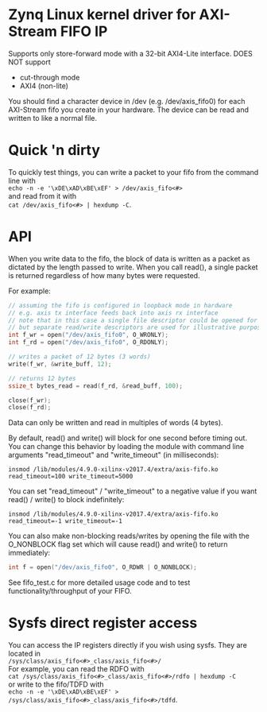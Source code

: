 # Zynq Linux kernel driver for AXI-Stream FIFO IP
Supports only store-forward mode with a 32-bit AXI4-Lite interface. DOES NOT support
- cut-through mode
- AXI4 (non-lite)

You should find a character device in /dev (e.g. /dev/axis_fifo0) for each AXI-Stream fifo you create in your hardware. The device can be read and written to like a normal file.

# Quick 'n dirty

To quickly test things, you can write a packet to your fifo from the command line with  
`echo -n -e '\xDE\xAD\xBE\xEF' > /dev/axis_fifo<#>`  
and read from it with  
`cat /dev/axis_fifo<#> | hexdump -C`.

# API

When you write data to the fifo, the block of data is written as a packet as dictated by the length passed to write. When you call read(), a single packet is returned regardless of how many bytes were requested.

For example:
```c
// assuming the fifo is configured in loopback mode in hardware
// e.g. axis tx interface feeds back into axis rx interface
// note that in this case a single file descriptor could be opened for both read and write,
// but separate read/write descriptors are used for illustrative purposes
int f_wr = open("/dev/axis_fifo0", O_WRONLY);
int f_rd = open("/dev/axis_fifo0", O_RDONLY);

// writes a packet of 12 bytes (3 words)
write(f_wr, &write_buff, 12);

// returns 12 bytes
ssize_t bytes_read = read(f_rd, &read_buff, 100);

close(f_wr);
close(f_rd);
```

Data can only be written and read in multiples of words (4 bytes).

By default, read() and write() will block for one second before timing out. You can change this behavior by loading the module with command line arguments "read_timeout" and "write_timeout" (in milliseconds):

`insmod /lib/modules/4.9.0-xilinx-v2017.4/extra/axis-fifo.ko read_timeout=100 write_timeout=5000`

You can set "read_timeout" / "write_timeout" to a negative value if you want read() / write() to block indefinitely:

`insmod /lib/modules/4.9.0-xilinx-v2017.4/extra/axis-fifo.ko read_timeout=-1 write_timeout=-1`

You can also make non-blocking reads/writes by opening the file with the O_NONBLOCK flag set which will cause read() and write() to return immediately:

```c
int f = open("/dev/axis_fifo0", O_RDWR | O_NONBLOCK);
```

See fifo_test.c for more detailed usage code and to test functionality/throughput of your FIFO.

# Sysfs direct register access

You can access the IP registers directly if you wish using sysfs. They are located in  
`/sys/class/axis_fifo<#>_class/axis_fifo<#>/`  
For example, you can read the RDFO with  
`cat /sys/class/axis_fifo<#>_class/axis_fifo<#>/rdfo | hexdump -C`  
or write to the fifo/TDFD with  
`echo -n -e '\xDE\xAD\xBE\xEF' > /sys/class/axis_fifo<#>_class/axis_fifo<#>/tdfd`.